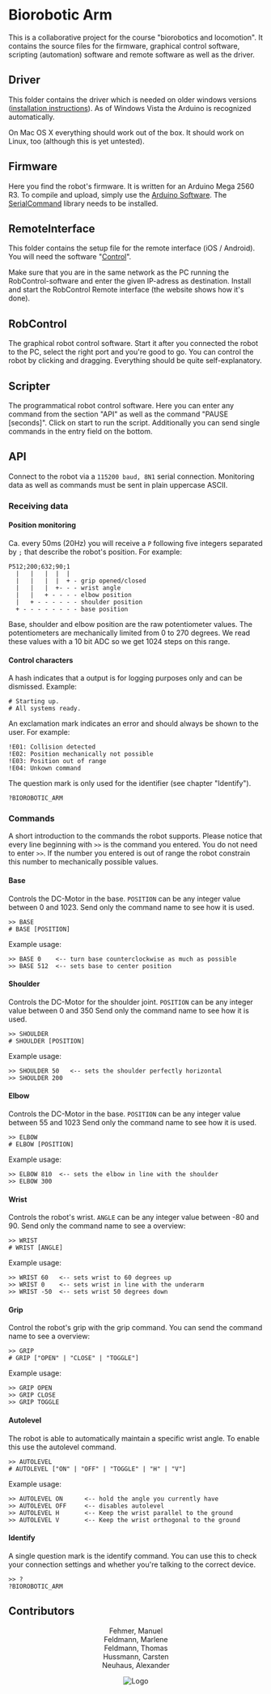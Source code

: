 # Biorobotic Arm
This is a collaborative project for the course "biorobotics and locomotion".
It contains the source files for the firmware, graphical control software, scripting (automation) software and remote software as well as the driver.


## Driver
This folder contains the driver which is needed on older windows versions ([installation instructions](http://arduino.cc/en/Guide/windows#toc4)). As of Windows Vista the Arduino is recognized automatically.

On Mac OS X everything should work out of the box. It should work on Linux, too (although this is yet untested).


## Firmware
Here you find the robot's firmware. It is written for an Arduino Mega 2560 R3.
To compile and upload, simply use the [Arduino Software](http://arduino.cc/en/Main/Software).
The [SerialCommand](https://github.com/kroimon/Arduino-SerialCommand) library needs to be installed.


## RemoteInterface
This folder contains the setup file for the remote interface (iOS / Android).
You will need the software "[Control](http://charlie-roberts.com/Control/)".

Make sure that you are in the same network as the PC running the RobControl-software and enter the given IP-adress as destination. Install and start the RobControl Remote interface (the website shows how it's done).

## RobControl
The graphical robot control software. Start it after you connected the robot to the PC, select the right port and you're good to go. You can control the robot by clicking and dragging. Everything should be quite self-explanatory.


## Scripter
The programmatical robot control software. Here you can enter any command from the section "API" as well as the command "PAUSE [seconds]". Click on start to run the script. Additionally you can send single commands in the entry field on the bottom.


## API
Connect to the robot via a ```115200 baud, 8N1``` serial connection. Monitoring data as well as commands must be sent in plain uppercase ASCII.

### Receiving data

#### Position monitoring
Ca. every 50ms (20Hz) you will receive a ```P``` following five integers separated by ```;``` that describe the robot's position.
For example:

    P512;200;632;90;1
      |   |   |  |  |
      |   |   |  |  + - grip opened/closed
      |   |   |  +- - - wrist angle
      |   |   + - - - - elbow position
      |   + - - - - - - shoulder position
      + - - - - - - - - base position

Base, shoulder and elbow position are the raw potentiometer values. The potentiometers are mechanically limited from 0 to 270 degrees. We read these values with a 10 bit ADC so we get 1024 steps on this range.

#### Control characters
A hash indicates that a output is for logging purposes only and can be dismissed. Example:

    # Starting up.
    # All systems ready.

An exclamation mark indicates an error and should always be shown to the user. For example:

    !E01: Collision detected
    !E02: Position mechanically not possible
    !E03: Position out of range
    !E04: Unkown command

The question mark is only used for the identifier (see chapter "Identify").

    ?BIOROBOTIC_ARM


### Commands
A short introduction to the commands the robot supports.
Please notice that every line beginning with ```>>``` is the command you entered. You do not need to enter ```>>```.
If the number you entered is out of range the robot constrain this number to mechanically possible values.

#### Base
Controls the DC-Motor in the base. ```POSITION``` can be any integer value between 0 and 1023.
Send only the command name to see how it is used.

    >> BASE
    # BASE [POSITION]

Example usage:

    >> BASE 0    <-- turn base counterclockwise as much as possible
    >> BASE 512  <-- sets base to center position

#### Shoulder
Controls the DC-Motor for the shoulder joint. ```POSITION``` can be any integer value between 0 and 350
Send only the command name to see how it is used.

    >> SHOULDER
    # SHOULDER [POSITION]

Example usage:

    >> SHOULDER 50   <-- sets the shoulder perfectly horizontal
    >> SHOULDER 200

#### Elbow
Controls the DC-Motor in the base. ```POSITION``` can be any integer value between 55 and 1023
Send only the command name to see how it is used.

    >> ELBOW
    # ELBOW [POSITION]

Example usage:

    >> ELBOW 810  <-- sets the elbow in line with the shoulder
    >> ELBOW 300

#### Wrist
Controls the robot's wrist. ```ANGLE``` can be any integer value between -80 and 90. Send only the command name to see a overview:

    >> WRIST
    # WRIST [ANGLE]

Example usage:

    >> WRIST 60   <-- sets wrist to 60 degrees up
    >> WRIST 0    <-- sets wrist in line with the underarm
    >> WRIST -50  <-- sets wrist 50 degrees down

#### Grip
Control the robot's grip with the grip command. You can send the command name to see a overview:

    >> GRIP
    # GRIP ["OPEN" | "CLOSE" | "TOGGLE"]

Example usage:

    >> GRIP OPEN
    >> GRIP CLOSE
    >> GRIP TOGGLE

#### Autolevel
The robot is able to automatically maintain a specific wrist angle. To enable this use the autolevel command.

    >> AUTOLEVEL
    # AUTOLEVEL ["ON" | "OFF" | "TOGGLE" | "H" | "V"]

Example usage:

    >> AUTOLEVEL ON      <-- hold the angle you currently have
    >> AUTOLEVEL OFF     <-- disables autolevel
    >> AUTOLEVEL H       <-- Keep the wrist parallel to the ground
    >> AUTOLEVEL V       <-- Keep the wrist orthogonal to the ground

#### Identify
A single question mark is the identify command. You can use this to check your connection settings and whether you're talking to the correct device.

    >> ?
    ?BIOROBOTIC_ARM


## Contributors
<p align="center">
    Fehmer, Manuel <br>
    Feldmann, Marlene <br>
    Feldmann, Thomas <br>
    Hussmann, Carsten <br>
    Neuhaus, Alexander
<p>
<p align="center">
    <img src="https://raw.github.com/tfeldmann/Biorobotic-Arm/master/Documentation/Roboterfabrik.png" alt="Logo">
</p>

